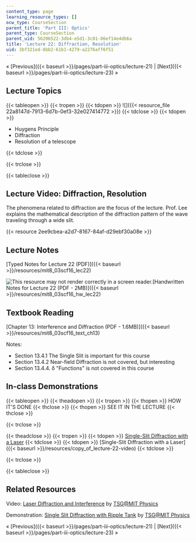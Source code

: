 ```yaml
---
content_type: page
learning_resource_types: []
ocw_type: CourseSection
parent_title: 'Part III: Optics'
parent_type: CourseSection
parent_uid: 56206522-3db4-e5d1-3c01-86ef14e4db6a
title: 'Lecture 22: Diffraction, Resolution'
uid: 3bf321ed-8bb2-61b1-4279-a2276aff6f51
---
```


« [Previous]({{< baseurl >}}/pages/part-iii-optics/lecture-21) | [Next]({{< baseurl >}}/pages/part-iii-optics/lecture-23) »

Lecture Topics
--------------

{{< tableopen >}}
{{< tropen >}}
{{< tdopen >}}
![]({{< resource_file 22a8147d-7913-6d7b-0ef3-32e027414772 >}})
{{< tdclose >}}
{{< tdopen >}}


*   Huygens Principle
*   Diffraction
*   Resolution of a telescope


{{< tdclose >}}

{{< trclose >}}

{{< tableclose >}}

Lecture Video: Diffraction, Resolution
--------------------------------------

The phenomena related to diffraction are the focus of the lecture. Prof. Lee explains the mathematical description of the diffraction pattern of the wave traveling through a wide slit.

{{< resource 2ee9cbea-a2d7-8167-84af-d29ebf30a08e >}}

Lecture Notes
-------------

[Typed Notes for Lecture 22 (PDF)]({{< baseurl >}}/resources/mit8_03scf16_lec22)

![This resource may not render correctly in a screen reader.](/images/inacessible.gif)[Handwritten Notes for Lecture 22 (PDF - 2MB)]({{< baseurl >}}/resources/mit8_03scf16_hw_lec22)

Textbook Reading
----------------

[Chapter 13: Interference and Diffraction (PDF - 1.6MB)]({{< baseurl >}}/resources/mit8_03scf16_text_ch13) 

Notes:

*   Section 13.4.1 The Single Slit is important for this course
*   Section 13.4.2 Near-field Diffraction is not covered, but interesting
*   Section 13.4.4. δ "Functions" is not covered in this course

In-class Demonstrations
-----------------------

{{< tableopen >}}
{{< theadopen >}}
{{< tropen >}}
{{< thopen >}}
HOW IT'S DONE
{{< thclose >}}
{{< thopen >}}
SEE IT IN THE LECTURE
{{< thclose >}}

{{< trclose >}}

{{< theadclose >}}
{{< tropen >}}
{{< tdopen >}}
[Single-Slit Diffraction with a Laser](http://tsgphysics.mit.edu/front/?page=demo.php&letnum=Q%202&show=0)
{{< tdclose >}}
{{< tdopen >}}
[Single-Slit Diffraction with a Laser]({{< baseurl >}}/resources/copy_of_lecture-22-video)
{{< tdclose >}}

{{< trclose >}}

{{< tableclose >}}

Related Resources
-----------------

Video: [Laser Diffraction and Interference](https://www.youtube.com/watch?v=9D8cPrEAGyc) by [TSG@MIT Physics](http://tsgphysics.mit.edu/front/)

Demonstration: [Single Slit Diffraction with Ripple Tank](http://tsgphysics.mit.edu/front/?page=demo.php&letnum=Q%201&show=0) by [TSG@MIT Physics](http://tsgphysics.mit.edu/front/)

« [Previous]({{< baseurl >}}/pages/part-iii-optics/lecture-21) | [Next]({{< baseurl >}}/pages/part-iii-optics/lecture-23) »